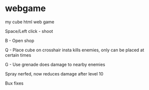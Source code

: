 # webgame
my cube html web game

Space/Left click - shoot

B - Open shop

Q - Place cube on crosshair insta kills enemies, only can be placed at certain times

G - Use grenade does damage to nearby enemies

Spray nerfed, now reduces damage after level 10

Bux fixes
